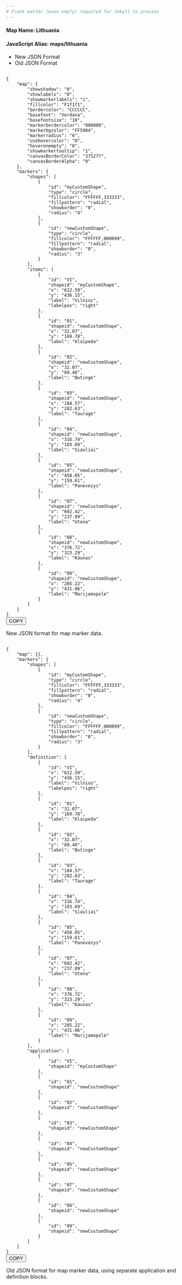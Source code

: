 ```yaml
---
# Front matter (even empty) required for Jekyll to process
---
```


#### Map Name: Lithuania

#### JavaScript Alias: maps/lithuania


<div class="code-wrapper">
<ul class='code-tabs'>
    <li class='active'>
        <a data-toggle='new-json'>New JSON Format</a>
    </li>
    <li>
        <a data-toggle='old-json'>Old JSON Format</a>
    </li>
</ul>
<div class='tab-content'>
    
<div class='tab new-json-tab active'>
<pre><code class="language-json">
{
    "map": {
        "showshadow": "0",
        "showlabels": "0",
        "showmarkerlabels": "1",
        "fillcolor": "F1f1f1",
        "bordercolor": "CCCCCC",
        "basefont": "Verdana",
        "basefontsize": "10",
        "markerbordercolor": "000000",
        "markerbgcolor": "FF5904",
        "markerradius": "6",
        "usehovercolor": "0",
        "hoveronempty": "0",
        "showmarkertooltip": "1",
        "canvasBorderColor": "375277",
        "canvasBorderAlpha": "0"
    },
    "markers": {
        "shapes": [
            {
                "id": "myCustomShape",
                "type": "circle",
                "fillcolor": "FFFFFF,333333",
                "fillpattern": "radial",
                "showborder": "0",
                "radius": "4"
            },
            {
                "id": "newCustomShape",
                "type": "circle",
                "fillcolor": "FFFFFF,000099",
                "fillpattern": "radial",
                "showborder": "0",
                "radius": "3"
            }
        ],
        "items": [
            {
                "id": "VI",
                "shapeid": "myCustomShape",
                "x": "612.59",
                "y": "436.15",
                "label": "Vilnius",
                "labelpos": "right"
            },
            {
                "id": "01",
                "shapeid": "newCustomShape",
                "x": "32.07",
                "y": "169.78",
                "label": "Klaipeda"
            },
            {
                "id": "02",
                "shapeid": "newCustomShape",
                "x": "32.07",
                "y": "89.46",
                "label": "Butinge"
            },
            {
                "id": "03",
                "shapeid": "newCustomShape",
                "x": "184.57",
                "y": "282.63",
                "label": "Taurage"
            },
            {
                "id": "04",
                "shapeid": "newCustomShape",
                "x": "316.74",
                "y": "103.69",
                "label": "Siauliai"
            },
            {
                "id": "05",
                "shapeid": "newCustomShape",
                "x": "458.05",
                "y": "159.61",
                "label": "Panevezys"
            },
            {
                "id": "07",
                "shapeid": "newCustomShape",
                "x": "602.42",
                "y": "237.89",
                "label": "Utena"
            },
            {
                "id": "08",
                "shapeid": "newCustomShape",
                "x": "376.72",
                "y": "323.29",
                "label": "Kaunas"
            },
            {
                "id": "09",
                "shapeid": "newCustomShape",
                "x": "285.22",
                "y": "431.06",
                "label": "Marijamopole"
            }
        ]
    }
}
</code><button class='btn btn-outline-secondary btn-copy' title='Copy to clipboard'>COPY</button>
</pre>


<p class='text-success'>New JSON format for map marker data.</p>

</div>
<div class='tab old-json-tab'>
<pre><code class="language-json">
{
    "map": {},
    "markers": {
        "shapes": [
            {
                "id": "myCustomShape",
                "type": "circle",
                "fillcolor": "FFFFFF,333333",
                "fillpattern": "radial",
                "showborder": "0",
                "radius": "4"
            },
            {
                "id": "newCustomShape",
                "type": "circle",
                "fillcolor": "FFFFFF,000099",
                "fillpattern": "radial",
                "showborder": "0",
                "radius": "3"
            }
        ],
        "definition": [
            {
                "id": "VI",
                "x": "612.59",
                "y": "436.15",
                "label": "Vilnius",
                "labelpos": "right"
            },
            {
                "id": "01",
                "x": "32.07",
                "y": "169.78",
                "label": "Klaipeda"
            },
            {
                "id": "02",
                "x": "32.07",
                "y": "89.46",
                "label": "Butinge"
            },
            {
                "id": "03",
                "x": "184.57",
                "y": "282.63",
                "label": "Taurage"
            },
            {
                "id": "04",
                "x": "316.74",
                "y": "103.69",
                "label": "Siauliai"
            },
            {
                "id": "05",
                "x": "458.05",
                "y": "159.61",
                "label": "Panevezys"
            },
            {
                "id": "07",
                "x": "602.42",
                "y": "237.89",
                "label": "Utena"
            },
            {
                "id": "08",
                "x": "376.72",
                "y": "323.29",
                "label": "Kaunas"
            },
            {
                "id": "09",
                "x": "285.22",
                "y": "431.06",
                "label": "Marijamopole"
            }
        ],
        "application": [
            {
                "id": "VI",
                "shapeid": "myCustomShape"
            },
            {
                "id": "01",
                "shapeid": "newCustomShape"
            },
            {
                "id": "02",
                "shapeid": "newCustomShape"
            },
            {
                "id": "03",
                "shapeid": "newCustomShape"
            },
            {
                "id": "04",
                "shapeid": "newCustomShape"
            },
            {
                "id": "05",
                "shapeid": "newCustomShape"
            },
            {
                "id": "07",
                "shapeid": "newCustomShape"
            },
            {
                "id": "08",
                "shapeid": "newCustomShape"
            },
            {
                "id": "09",
                "shapeid": "newCustomShape"
            }
        ]
    }
}
</code><button class='btn btn-outline-secondary btn-copy' title='Copy to clipboard'>COPY</button>
</pre>


<p class='text-success'>Old JSON format for map marker data, using separate application and definition blocks.</p>

</div>
    
</div>
</div>
